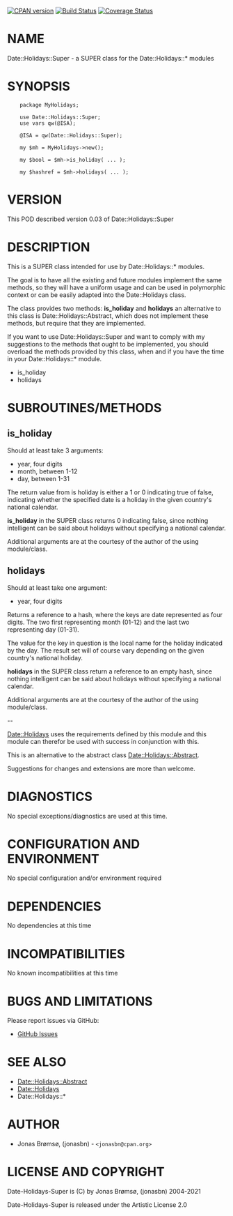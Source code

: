 [![CPAN version](https://badge.fury.io/pl/Date-Holidays-Super.svg)](https://metacpan.org/pod/Date::Holidays::Super)
[![Build Status](https://github.com/jonasbn/perl-date-holidays-super/actions/workflows/ci.yml/badge.svg)](https://github.com/jonasbn/perl-date-holidays-super/actions/workflows/ci.yml)
[![Coverage Status](https://coveralls.io/repos/jonasbn/Date-Holidays-Super/badge.png)](https://coveralls.io/github/jonasbn/perl-date-holidays-super)

# NAME

Date::Holidays::Super - a SUPER class for the Date::Holidays::\* modules

# SYNOPSIS

        package MyHolidays;

        use Date::Holidays::Super;
        use vars qw(@ISA);

        @ISA = qw(Date::Holidays::Super);

        my $mh = MyHolidays->new();

        my $bool = $mh->is_holiday( ... );

        my $hashref = $mh->holidays( ... );

# VERSION

This POD described version 0.03 of Date::Holidays::Super

# DESCRIPTION

This is a SUPER class intended for use by Date::Holidays::\* modules.

The goal is to have all the existing and future modules implement the
same methods, so they will have a uniform usage and can be used in
polymorphic context or can be easily adapted into the Date::Holidays
class.

The class provides two methods: **is\_holiday** and **holidays** an
alternative to this class is Date::Holidays::Abstract, which does not
implement these methods, but require that they are implemented.

If you want to use Date::Holidays::Super and want to comply with my
suggestions to the methods that ought to be implemented, you should
overload the methods provided by this class, when and if you have the
time in your Date::Holidays::\* module.

- is\_holiday
- holidays

# SUBROUTINES/METHODS

## is\_holiday

Should at least take 3 arguments:

- year, four digits
- month, between 1-12
- day, between 1-31

The return value from is holiday is either a 1 or 0 indicating true of
false, indicating whether the specified date is a holiday in the given
country's national calendar.

**is\_holiday** in the SUPER class returns 0 indicating false, since
nothing intelligent can be said about holidays without specifying a
national calendar.

Additional arguments are at the courtesy of the author of the using
module/class.

## holidays

Should at least take one argument:

- year, four digits

Returns a reference to a hash, where the keys are date represented as
four digits. The two first representing month (01-12) and the last two
representing day (01-31).

The value for the key in question is the local name for the holiday
indicated by the day. The result set will of course vary depending on
the given country's national holiday.

**holidays** in the SUPER class return a reference to an empty hash,
since nothing intelligent can be said about holidays without specifying
a national calendar.

Additional arguments are at the courtesy of the author of the using
module/class.

\--

[Date::Holidays](https://metacpan.org/pod/Date%3A%3AHolidays) uses the requirements defined by this module and this
module can therefor be used with success in conjunction with this.

This is an alternative to the abstract class [Date::Holidays::Abstract](https://metacpan.org/pod/Date%3A%3AHolidays%3A%3AAbstract).

Suggestions for changes and extensions are more than welcome.

# DIAGNOSTICS

No special exceptions/diagnostics are used at this time.

# CONFIGURATION AND ENVIRONMENT

No special configuration and/or environment required

# DEPENDENCIES

No dependencies at this time

# INCOMPATIBILITIES

No known incompatibilities at this time

# BUGS AND LIMITATIONS

Please report issues via GitHub:

- [GitHub Issues](https://github.com/jonasbn/perl-date-holidays-super/issues)

# SEE ALSO

- [Date::Holidays::Abstract](https://metacpan.org/pod/Date%3A%3AHolidays%3A%3AAbstract)
- [Date::Holidays](https://metacpan.org/pod/Date%3A%3AHolidays)
- Date::Holidays::\*

# AUTHOR

- Jonas Brømsø, (jonasbn) - `<jonasbn@cpan.org>`

# LICENSE AND COPYRIGHT

Date-Holidays-Super is (C) by Jonas Brømsø, (jonasbn) 2004-2021

Date-Holidays-Super is released under the Artistic License 2.0
